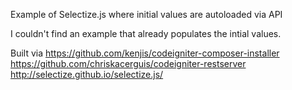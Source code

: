 Example of Selectize.js where initial values are autoloaded via API

I couldn't find an example that already populates the intial values.


Built via
https://github.com/kenjis/codeigniter-composer-installer
https://github.com/chriskacerguis/codeigniter-restserver
http://selectize.github.io/selectize.js/
